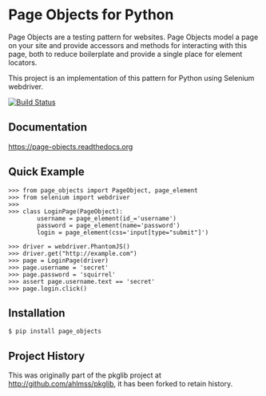 Page Objects for Python
=======================

Page Objects are a testing pattern for websites. Page Objects model a page on
your site and provide accessors and methods for interacting with this page,
both to reduce boilerplate and provide a single place for element locators.

This project is an implementation of this pattern for Python using Selenium
webdriver.

[![Build Status](https://travis-ci.org/eeaston/page-objects.svg?branch=master)](https://travis-ci.org/eeaston/page-objects)



Documentation
-------------

https://page-objects.readthedocs.org


Quick Example
-------------

    >>> from page_objects import PageObject, page_element
    >>> from selenium import webdriver
    >>>
    >>> class LoginPage(PageObject):
            username = page_element(id_='username')
            password = page_element(name='password')
            login = page_element(css='input[type="submit"]')

    >>> driver = webdriver.PhantomJS()
    >>> driver.get("http://example.com")
    >>> page = LoginPage(driver)
    >>> page.username = 'secret'
    >>> page.password = 'squirrel'
    >>> assert page.username.text == 'secret'
    >>> page.login.click()


Installation
------------

    $ pip install page_objects


Project History
---------------

This was originally part of the pkglib project at http://github.com/ahlmss/pkglib,
it has been forked to retain history.
